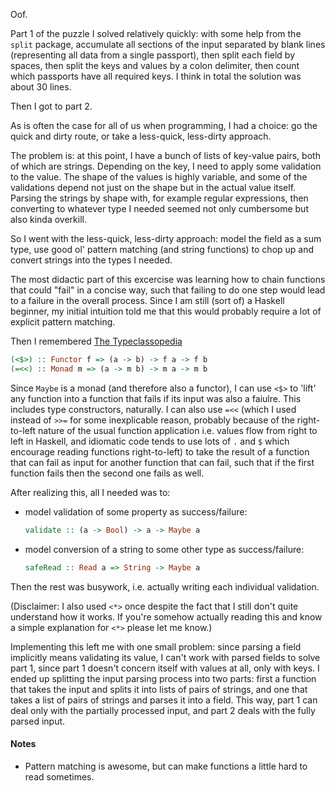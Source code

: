 Oof.

Part 1 of the puzzle I solved relatively quickly: with some help from the `split` package,
accumulate all sections of the input separated by blank lines (representing all data from
a single passport), then split each field by spaces, then split the keys and values by a
colon delimiter, then count which passports have all required keys. I think in total the
solution was about 30 lines.

Then I got to part 2.

As is often the case for all of us when programming, I had a choice: go the quick and
dirty route, or take a less-quick, less-dirty approach. 

The problem is: at this point, I have a bunch of lists of key-value pairs, both of which
are strings. Depending on the key, I need to apply some validation to the value. The shape
of the values is highly variable, and some of the validations depend not just on the shape
but in the actual value itself. Parsing the strings by shape with, for example regular
expressions, then converting to whatever type I needed seemed not only cumbersome but also
kinda overkill.

So I went with the less-quick, less-dirty approach: model the field as a sum type, use
good ol' pattern matching (and string functions) to chop up and convert strings into the
types I needed.

The most didactic part of this excercise was learning how to chain functions that could
"fail" in a concise way, such that failing to do one step would lead to a failure in the
overall process. Since I am still (sort of) a Haskell beginner, my initial intuition told
me that this would probably require a lot of explicit pattern matching. 

Then I remembered [The
Typeclassopedia](https://wiki.haskell.org/wikiupload/e/e9/Typeclassopedia.pdf)

```haskell
(<$>) :: Functor f => (a -> b) -> f a -> f b
(=<<) :: Monad m => (a -> m b) -> m a -> m b
```

Since `Maybe` is a monad (and therefore also a functor), I can use `<$>` to 'lift' any
function into a function that fails if its input was also a faiulre. This includes type
constructors, naturally. I can also use `=<<` (which I used instead of `>>=` for some
inexplicable reason, probably because of the right-to-left nature of the usual function
application i.e. values flow from right to left in Haskell, and idiomatic code tends to
use lots of `.` and `$` which encourage reading functions right-to-left) to take the
result of a function that can fail as input for another function that can fail, such that
if the first function fails then the second one fails as well. 

After realizing this, all I needed was to:

- model validation of some property as success/failure:
  ```haskell
  validate :: (a -> Bool) -> a -> Maybe a
  ```
- model conversion of a string to some other type as success/failure:
  ```haskell
  safeRead :: Read a => String -> Maybe a
  ```

Then the rest was busywork, i.e. actually writing each individual validation.

(Disclaimer: I also used `<*>` once despite the fact that I still don't quite understand
how it works. If you're somehow actually reading this and know a simple explanation for
`<*>` please let me know.)

Implementing this left me with one small problem: since parsing a field implicitly means
validating its value, I can't work with parsed fields to solve part 1, since part 1
doesn't concern itself with values at all, only with keys. I ended up splitting the input
parsing process into two parts: first a function that takes the input and splits it into
lists of pairs of strings, and one that takes a list of pairs of strings and parses it
into a field. This way, part 1 can deal only with the partially processed input, and part
2 deals with the fully parsed input.



#### Notes
- Pattern matching is awesome, but can make functions a little hard to read sometimes.
